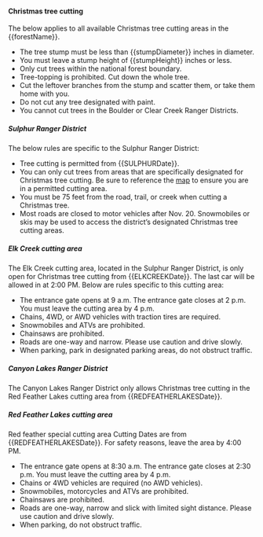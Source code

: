 #### Christmas tree cutting

The below applies to all available Christmas tree cutting areas in the {{forestName}}.

* The tree stump must be less than {{stumpDiameter}} inches in diameter.
* You must leave a stump height of {{stumpHeight}} inches or less.
* Only cut trees within the national forest boundary.
* Tree-topping is prohibited. Cut down the whole tree.
* Cut the leftover branches from the stump and scatter them, or take them home with you.
* Do not cut any tree designated with paint.
* You cannot cut trees in the Boulder or Clear Creek Ranger Districts.

##### Sulphur Ranger District

The below rules are specific to the Sulphur Ranger District:

* Tree cutting is permitted from {{SULPHURDate}}.
* You can only cut trees from areas that are specifically designated for Christmas tree cutting. Be sure to reference the [map](/assets/img/maps/sulphur-map.png) to ensure you are in a permitted cutting area.
* You must be 75 feet from the road, trail, or creek when cutting a Christmas tree.
* Most roads are closed to motor vehicles after Nov. 20. Snowmobiles or skis may be used to access the district’s designated Christmas tree cutting areas.

##### Elk Creek cutting area

The Elk Creek cutting area, located in the Sulphur Ranger District, is only open for Christmas tree cutting from {{ELKCREEKDate}}. The last car will be allowed in at 2:00 PM. Below are rules specific to this cutting area:

* The entrance gate opens at 9 a.m. The entrance gate closes at 2 p.m. You must leave the cutting area by 4 p.m.
* Chains, 4WD, or AWD vehicles with traction tires are required.
* Snowmobiles and ATVs are prohibited.
* Chainsaws are prohibited.
* Roads are one-way and narrow. Please use caution and drive slowly.
* When parking, park in designated parking areas, do not obstruct traffic.

##### Canyon Lakes Ranger District

The Canyon Lakes Ranger District only allows Christmas tree cutting in the Red Feather Lakes cutting area from {{REDFEATHERLAKESDate}}.

##### Red Feather Lakes cutting area

Red feather special cutting area Cutting Dates are from {{REDFEATHERLAKESDate}}. For safety reasons, leave the area by 4:00 PM.

* The entrance gate opens at 8:30 a.m. The entrance gate closes at 2:30 p.m. You must leave the cutting area by 4 p.m.
* Chains or 4WD vehicles are required (no AWD vehicles).
* Snowmobiles, motorcycles and ATVs are prohibited.
* Chainsaws are prohibited.
* Roads are one-way, narrow and slick with limited sight distance. Please use caution and
drive slowly.
* When parking, do not obstruct traffic.
